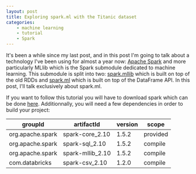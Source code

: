 ```yaml
---
layout: post
title: Exploring spark.ml with the Titanic dataset
categories:
    - machine learning
    - tutorial
    - Spark
---
```


It's been a while since my last post, and in this post I'm going to talk about
a technology I've been using for almost a year now:
[Apache Spark](http://spark.apache.org/) and more particularly MLlib which is
the Spark submodule dedicated to machine learning. This submodule is split
into two: [spark.mllib](http://spark.apache.org/docs/latest/mllib-guide.html#mllib-types-algorithms-and-utilities)
which is built on top of the old RDDs and [spark.ml](http://spark.apache.org/docs/latest/mllib-guide.html#sparkml-high-level-apis-for-ml-pipelines)
which is built on top of the DataFrame API. In this post, I'll talk
exclusively about spark.ml.

If you want to follow this tutorial you will have to download spark which can
be done [here](http://spark.apache.org/downloads.html). Additionnally, you will
need a few dependencies in order to build your project:

| groupId           | artifactId        | version  | scope     |
| ----------------- |------------------ |----------|---------- |
| org.apache.spark  | spark-core_2.10   | 1.5.2    | provided  |
| org.apache.spark  | spark-sql_2.10    | 1.5.2    | compile   |
| org.apache.spark  | spark-mllib_2.10  | 1.5.2    | compile   |
| com.databricks    | spark-csv_2.10    | 1.2.0    | compile   |
